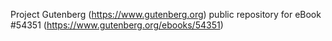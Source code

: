 Project Gutenberg (https://www.gutenberg.org) public repository for
eBook #54351 (https://www.gutenberg.org/ebooks/54351)
